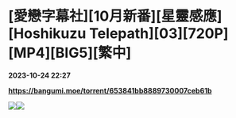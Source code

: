 # [愛戀字幕社][10月新番][星靈感應][Hoshikuzu Telepath][03][720P][MP4][BIG5][繁中]

**2023-10-24 22:27**

**https://bangumi.moe/torrent/653841bb8889730007ceb61b**

![](https://ptpimg.me/g48ai9.jpg)![](https://i.loli.net/2021/03/19/Cp1BvFYEu5wVzkK.jpg)